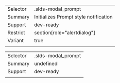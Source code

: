 
|  |  |
|-------|-------|
| Selector | .slds-modal_prompt  |
| Summary | Initializes Prompt style notification |
| Support | dev-ready |
| Restrict | section[role="alertdialog"] |
| Variant | true |
|  |  |


|  |  |
|-------|-------|
| Selector | .slds-modal_prompt  |
| Summary | undefined |
| Support | dev-ready |
|  |  |

